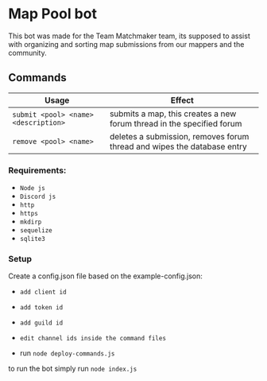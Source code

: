 
# Map Pool bot

This bot was made for the Team Matchmaker team, its supposed to assist with organizing and sorting map submissions from our mappers and the community.

## Commands
|       Usage         |Effect                         |
|----------------|-------------------------------|
|`submit <pool> <name> <description>`| submits a map, this creates a new forum thread in the specified forum |
|`remove <pool> <name>`| deletes a submission, removes forum thread and wipes the database entry|

### Requirements:
- `Node js`
- `Discord js`
- `http`
- `https`
- `mkdirp`
- `sequelize`
- `sqlite3`

### Setup
Create a config.json file based on the example-config.json:
- `add client id`
- `add token id`
- `add guild id`
- `edit channel ids inside the command files`

- run `node deploy-commands.js`

to run the bot simply run `node index.js`

